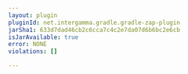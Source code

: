 ```yaml
---
layout: plugin
pluginId: net.intergamma.gradle.gradle-zap-plugin
jarSha1: 633d7dad46cb2c6cca7c4c2e7da07d6b6bc2e6cb
isJarAvailable: true
error: NONE
violations: []

---
```

